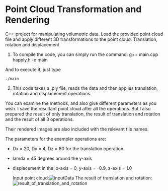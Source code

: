 # Point Cloud Transformation and Rendering

C++  project for manipulating volumetric data. Load the provided point cloud file and apply different 3D transformations to the point cloud: Translation, rotation and displacement

1) To compile the code, you can simply run the command:
	g++ main.cpp happly.h -o main

And to execute it, just type

	./main


2) This code takes a .ply file, reads the data and then applies translation, rotation and displacement operations.

You can examine the methods, and also give different parameters as you wish. I save the resultant point cloud after all the operations. But I also prepared the result of only translation, the result of translation and rotation and the result of all 3 operations.

Their rendered images are also included with the relevant file names.

The parameters for the exampler operations are:

- Dx = 20, Dy = 4, Dz = 60 for the translation operation
- lamda = 45 degrees around the y-axis
- displacement in the: x-axis = 0,  y-axis = -0.9, z-axis = 1.0

  Input point cloud:![inputData](https://github.com/baranataman/Point-Cloud-Transformation-and-Rendering/assets/23663934/9fe60f37-c8ea-4534-b0ca-8019ef16325e)
The result of translation and rotation: ![result_of_translation_and_rotation](https://github.com/baranataman/Point-Cloud-Transformation-and-Rendering/assets/23663934/6fe45641-4026-490b-ae84-381f83c0137d)


  
